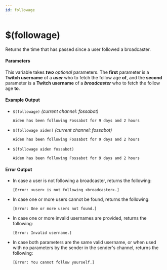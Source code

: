 ```yaml
---
id: followage
---
```


# $(followage)

Returns the time that has passed since a user followed a broadcaster.

#### Parameters

This variable takes ***two*** *optional* parameters. The **first** parameter is a **Twitch username** of a ***user*** who to fetch the follow age **of**, and the **second** parameter is a **Twitch username** of a ***broadcaster*** who to fetch the follow age **to**.

#### Example Output

* `$(followage)` *(current channel: fossabot)*

    ```
    Aiden has been following Fossabot for 9 days and 2 hours
    ```

* `$(followage aiden)` *(current channel: fossabot)*

    ```
    Aiden has been following Fossabot for 9 days and 2 hours
    ```

* `$(followage aiden fossabot)`

    ```
    Aiden has been following Fossabot for 9 days and 2 hours
    ```

#### Error Output

* In case a user is not following a broadcaster, returns the following:

    ```
    [Error: <user> is not following <broadcaster>.] 
    ```

* In case one or more users cannot be found, returns the following:

    ```
    [Error: One or more users not found.] 
    ```

* In case one or more invalid usernames are provided, returns the following:

    ```
    [Error: Invalid username.] 
    ```

* In case both parameters are the same valid username, or when used with no parameters by the sender in the sender's channel, returns the following:

    ```
    [Error: You cannot follow yourself.] 
    ```
